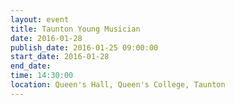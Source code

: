 ```yaml
---
layout: event
title: Taunton Young Musician
date: 2016-01-28
publish_date: 2016-01-25 09:00:00
start_date: 2016-01-28
end_date: 
time: 14:30:00
location: Queen's Hall, Queen's College, Taunton
---
```



